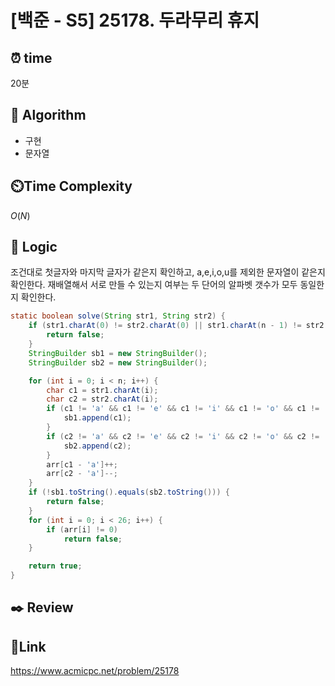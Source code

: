 # [백준 - S5] 25178. 두라무리 휴지

## ⏰ **time**

20분

## :pushpin: **Algorithm**

- 구현
- 문자열


## ⏲️**Time Complexity**

$O(N)$

## :round_pushpin: **Logic**
조건대로 첫글자와 마지막 글자가 같은지 확인하고, a,e,i,o,u를 제외한 문자열이 같은지 확인한다. 재배열해서 서로 만들 수 있는지 여부는 두 단어의 알파벳 갯수가 모두 동일한지 확인한다.

```java
static boolean solve(String str1, String str2) {
    if (str1.charAt(0) != str2.charAt(0) || str1.charAt(n - 1) != str2.charAt(n - 1)) {
        return false;
    }
    StringBuilder sb1 = new StringBuilder();
    StringBuilder sb2 = new StringBuilder();

    for (int i = 0; i < n; i++) {
        char c1 = str1.charAt(i);
        char c2 = str2.charAt(i);
        if (c1 != 'a' && c1 != 'e' && c1 != 'i' && c1 != 'o' && c1 != 'u') {
            sb1.append(c1);
        }
        if (c2 != 'a' && c2 != 'e' && c2 != 'i' && c2 != 'o' && c2 != 'u') {
            sb2.append(c2);
        }
        arr[c1 - 'a']++;
        arr[c2 - 'a']--;
    }
    if (!sb1.toString().equals(sb2.toString())) {
        return false;
    }
    for (int i = 0; i < 26; i++) {
        if (arr[i] != 0)
            return false;
    }

    return true;
}
```
## :black_nib: **Review**

## 📡**Link**

https://www.acmicpc.net/problem/25178